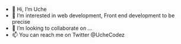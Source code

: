 - 👋 Hi, I’m Uche
- 👀 I’m interested in web development, Front end development to be precise 
- 💞️ I’m looking to collaborate on ...
- 📫 You can reach me on Twitter @UcheCodez

<!---
blaccsnow/blaccsnow is a ✨ special ✨ repository because its `README.md` (this file) appears on your GitHub profile.
You can click the Preview link to take a look at your changes.
--->
